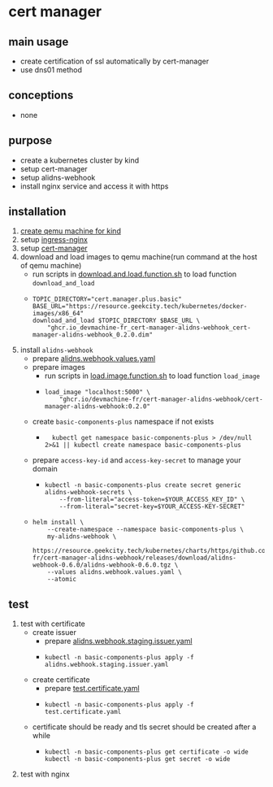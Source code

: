 # cert manager

## main usage

* create certification of ssl automatically by cert-manager
* use dns01 method

## conceptions

* none

## purpose

* create a kubernetes cluster by kind
* setup cert-manager
* setup alidns-webhook
* install nginx service and access it with https

## installation

1. [create qemu machine for kind](../create.qemu.machine.for.kind.md)
2. setup [ingress-nginx](ingress.nginx.md)
3. setup [cert-manager](cert.manager.md)
4. download and load images to qemu machine(run command at the host of qemu machine)
    * run scripts
      in [download.and.load.function.sh](../resources/create.qemu.machine.for.kind/download.and.load.function.sh.md) to
      load function `download_and_load`
    * ```shell
      TOPIC_DIRECTORY="cert.manager.plus.basic"
      BASE_URL="https://resource.geekcity.tech/kubernetes/docker-images/x86_64"
      download_and_load $TOPIC_DIRECTORY $BASE_URL \
          "ghcr.io_devmachine-fr_cert-manager-alidns-webhook_cert-manager-alidns-webhook_0.2.0.dim"
      ```
5. install `alidns-webhook`
    * prepare [alidns.webhook.values.yaml](resources/cert.manager.plus/alidns.webhook.values.yaml.md)
    * prepare images
        + run scripts in [load.image.function.sh](../resources/load.image.function.sh.md) to load function `load_image`
        + ```shell
          load_image "localhost:5000" \
              "ghcr.io/devmachine-fr/cert-manager-alidns-webhook/cert-manager-alidns-webhook:0.2.0"
          ```
   * create `basic-components-plus` namespace if not exists
      + ```shell
          kubectl get namespace basic-components-plus > /dev/null 2>&1 || kubectl create namespace basic-components-plus
          ```
   * prepare `access-key-id` and `access-key-secret` to manage your domain
        + ```shell
          kubectl -n basic-components-plus create secret generic alidns-webhook-secrets \
              --from-literal="access-token=$YOUR_ACCESS_KEY_ID" \
              --from-literal="secret-key=$YOUR_ACCESS-KEY-SECRET"
          ```
    * ```shell
      helm install \
          --create-namespace --namespace basic-components-plus \
          my-alidns-webhook \
          https://resource.geekcity.tech/kubernetes/charts/https/github.com/DEVmachine-fr/cert-manager-alidns-webhook/releases/download/alidns-webhook-0.6.0/alidns-webhook-0.6.0.tgz \
          --values alidns.webhook.values.yaml \
          --atomic
      ```

## test

1. test with certificate
    * create issuer
        + prepare [alidns.webhook.staging.issuer.yaml](
          resources/cert.manager.plus/alidns.webhook.staging.issuer.yaml.md)
        + ```shell
          kubectl -n basic-components-plus apply -f alidns.webhook.staging.issuer.yaml
          ```
    * create certificate
        + prepare [test.certificate.yaml](resources/cert.manager.plus/test.certificate.yaml.md)
        + ```shell
          kubectl -n basic-components-plus apply -f test.certificate.yaml
          ```
    * certificate should be ready and tls secret should be created after a while
        + ```shell
          kubectl -n basic-components-plus get certificate -o wide
          kubectl -n basic-components-plus get secret -o wide
          ```
2. test with nginx